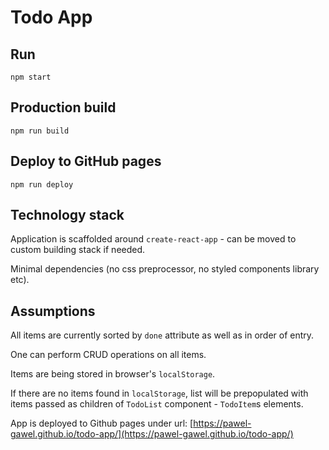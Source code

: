 # Todo App

## Run

```
npm start
```

## Production build

```
npm run build
```

## Deploy to GitHub pages

```
npm run deploy
```

## Technology stack

Application is scaffolded around `create-react-app` - can be moved to custom building stack if needed.

Minimal dependencies (no css preprocessor, no styled components library etc).

## Assumptions 

All items are currently sorted by `done` attribute as well as in order of entry.

One can perform CRUD operations on all items.

Items are being stored in browser's `localStorage`.

If there are no items found in `localStorage`, list will be prepopulated with items passed as children of `TodoList` component - `TodoItem`s elements.

App is deployed to Github pages under url: [https://pawel-gawel.github.io/todo-app/](https://pawel-gawel.github.io/todo-app/)
